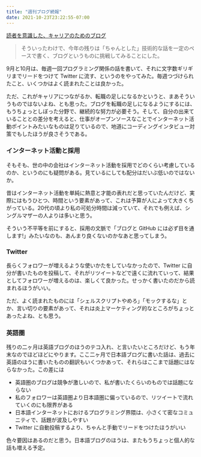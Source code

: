```yaml
---
title: "週刊ブログ続報"
date: 2021-10-23T23:22:55-07:00
---
```

[読者を意識した、キャリアのためのブログ](https://blog.8-p.info/ja/2021/09/07/pro/)

> そういったわけで、今年の残りは「ちゃんとした」技術的な話を一定のペースで書く、ブログというものに挑戦してみることにした。

9月と10月は、毎週一回プログラミング関係の話を書いて、それに文字数ギリギリまでリードをつけて Twitter に流す、というのをやってみた。毎週つづけられたこと、いくつかはよく読まれたことは良かった。

ただ、これがキャリアにつながるか、転職の足しになるかというと、まあそういうものではないよね、とも思った。ブログを転職の足しになるようにするには、もうちょっとしぼった分野で、継続的な努力が必要そう。そして、自分の出来ていることとの差分を考えると、仕事がオープンソースなことでインターネット活動ポイントみたいなものは足りているので、地道にコーディングインタビュー対策でもしたほうが良さそうである。

### インターネット活動と採用

そもそも、世の中の会社はインターネット活動を採用でどのくらい考慮しているのか、というのにも疑問がある。見ているにしても配分はだいぶ低いのではないか。

昔はインターネット活動を単純に熱意と才能の表れだと思っていたんだけど、実際にはもうひとつ、時間という要素があって、これは予算が人によって大きくちがっている。20代の頃より私の可処分時間は減っていて、それでも例えば、シングルマザーの人よりは多いと思う。

そういう不平等を前にすると、採用の文脈で「ブログと GitHub には必ず目を通します!」みたいなのも、あんまり良くないのかなあと思ってしまう。

### Twitter

長らくフォロワーが増えるような使いかたをしていなかったので、Twitter に自分が書いたものを投稿して、それがリツイートなどで遠くに流れていって、結果としてフォロワーが増えるのは、楽しくて良かった。せっかく書いたのだから読まれるほうがいい。

ただ、よく読まれたものには「シェルスクリプトやめろ」「モックするな」とか、言い切りの要素があって、それは炎上マーケティング的なところがちょっとあったよね、とも思う。

### 英語圏

残りの二ヶ月は英語ブログのほうのテコ入れ、と言いたいところだけど、もう年末なのでほどほどにやります。ここ二ヶ月で日本語ブログに書いた話は、過去に英語のほうに書いたものの翻訳もいくつかあって、それらはここまで話題にはならなかった。この差には

* 英語圏のブログは競争が激しいので、私が書いたくらいのものでは話題にならない
* 私のフォロワーは英語圏より日本語圏に偏っているので、リツイートで流れていくのにも限界がある
* 日本語インターネットにおけるプログラミング界隈は、小さくて密なコミュニティで、話題が波及しやすい
* Twitter に自動投稿するより、ちゃんと手動でリードをつけたほうがいい

色々要因はあるのだと思う。日本語ブログのほうは、またもうちょっと個人的な話も増える予定。

